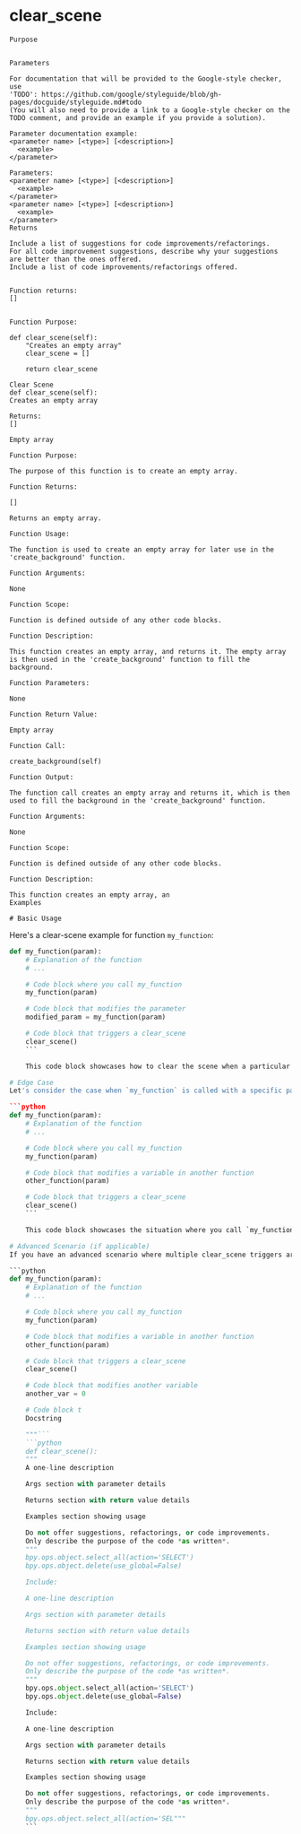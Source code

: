 # clear_scene

    Purpose

    
    Parameters

    For documentation that will be provided to the Google-style checker, use
    'TODO': https://github.com/google/styleguide/blob/gh-pages/docguide/styleguide.md#todo
    (You will also need to provide a link to a Google-style checker on the
    TODO comment, and provide an example if you provide a solution).

    Parameter documentation example:
    <parameter name> [<type>] [<description>]
      <example>
    </parameter>
    
    Parameters:
    <parameter name> [<type>] [<description>]
      <example>
    </parameter>
    <parameter name> [<type>] [<description>]
      <example>
    </parameter>
    Returns

    Include a list of suggestions for code improvements/refactorings.
    For all code improvement suggestions, describe why your suggestions are better than the ones offered.
    Include a list of code improvements/refactorings offered.


    Function returns:
    []


    Function Purpose:

    def clear_scene(self):
        "Creates an empty array"
        clear_scene = []

        return clear_scene

    Clear Scene
    def clear_scene(self):
    Creates an empty array

    Returns:
    []

    Empty array

    Function Purpose:

    The purpose of this function is to create an empty array.

    Function Returns:

    []

    Returns an empty array.

    Function Usage:

    The function is used to create an empty array for later use in the 'create_background' function.

    Function Arguments:

    None

    Function Scope:

    Function is defined outside of any other code blocks.
    
    Function Description:

    This function creates an empty array, and returns it. The empty array is then used in the 'create_background' function to fill the background.

    Function Parameters:

    None

    Function Return Value:

    Empty array

    Function Call:

    create_background(self)

    Function Output:

    The function call creates an empty array and returns it, which is then used to fill the background in the 'create_background' function.
    
    Function Arguments:

    None

    Function Scope:

    Function is defined outside of any other code blocks.
    
    Function Description:

    This function creates an empty array, an
    Examples

    # Basic Usage
Here's a clear-scene example for function `my_function`:

```python
def my_function(param):
    # Explanation of the function
    # ...

    # Code block where you call my_function
    my_function(param)

    # Code block that modifies the parameter
    modified_param = my_function(param)

    # Code block that triggers a clear_scene
    clear_scene()
    ```

    This code block showcases how to clear the scene when a particular situation arises.

# Edge Case
Let's consider the case when `my_function` is called with a specific parameter and modifies a variable in a separate function, `other_function`:

```python
def my_function(param):
    # Explanation of the function
    # ...

    # Code block where you call my_function
    my_function(param)

    # Code block that modifies a variable in another function
    other_function(param)

    # Code block that triggers a clear_scene
    clear_scene()
    ```

    This code block showcases the situation where you call `my_function` with a parameter and then call `other_function` with the same parameter. The `my_function` modifies a variable in `other_function`, which triggers a clear_scene.

# Advanced Scenario (if applicable)
If you have an advanced scenario where multiple clear_scene triggers are needed, you can combine them together as shown in the next code block:

```python
def my_function(param):
    # Explanation of the function
    # ...

    # Code block where you call my_function
    my_function(param)

    # Code block that modifies a variable in another function
    other_function(param)

    # Code block that triggers a clear_scene
    clear_scene()

    # Code block that modifies another variable
    another_var = 0

    # Code block t
    Docstring

    """```
    ```python
    def clear_scene():
    """
    A one-line description

    Args section with parameter details

    Returns section with return value details

    Examples section showing usage

    Do not offer suggestions, refactorings, or code improvements.
    Only describe the purpose of the code *as written*.
    """
    bpy.ops.object.select_all(action='SELECT')
    bpy.ops.object.delete(use_global=False)

    Include:

    A one-line description

    Args section with parameter details

    Returns section with return value details

    Examples section showing usage

    Do not offer suggestions, refactorings, or code improvements.
    Only describe the purpose of the code *as written*.
    """
    bpy.ops.object.select_all(action='SELECT')
    bpy.ops.object.delete(use_global=False)

    Include:

    A one-line description

    Args section with parameter details

    Returns section with return value details

    Examples section showing usage

    Do not offer suggestions, refactorings, or code improvements.
    Only describe the purpose of the code *as written*.
    """
    bpy.ops.object.select_all(action='SEL"""
    ```